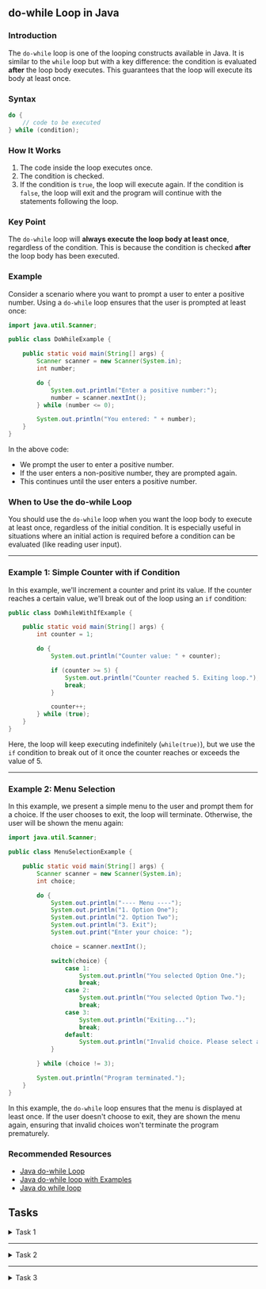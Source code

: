 ## **do-while Loop in Java**

### **Introduction**
The `do-while` loop is one of the looping constructs available in Java. It is similar to the `while` loop but with a key difference: the condition is evaluated **after** the loop body executes. This guarantees that the loop will execute its body at least once.

### **Syntax**
```java
do {
    // code to be executed
} while (condition);
```

### **How It Works**
1. The code inside the loop executes once.
2. The condition is checked.
3. If the condition is `true`, the loop will execute again. If the condition is `false`, the loop will exit and the program will continue with the statements following the loop.

### **Key Point**
The `do-while` loop will **always execute the loop body at least once**, regardless of the condition. This is because the condition is checked **after** the loop body has been executed.

### **Example**
Consider a scenario where you want to prompt a user to enter a positive number. Using a `do-while` loop ensures that the user is prompted at least once:

```java
import java.util.Scanner;

public class DoWhileExample {

    public static void main(String[] args) {
        Scanner scanner = new Scanner(System.in);
        int number;

        do {
            System.out.println("Enter a positive number:");
            number = scanner.nextInt();
        } while (number <= 0);

        System.out.println("You entered: " + number);
    }
}
```

In the above code:

- We prompt the user to enter a positive number.
- If the user enters a non-positive number, they are prompted again.
- This continues until the user enters a positive number.

### **When to Use the do-while Loop**
You should use the `do-while` loop when you want the loop body to execute at least once, regardless of the initial condition. It is especially useful in situations where an initial action is required before a condition can be evaluated (like reading user input).

---

### **Example 1: Simple Counter with if Condition**

In this example, we'll increment a counter and print its value. If the counter reaches a certain value, we'll break out of the loop using an `if` condition:

```java
public class DoWhileWithIfExample {

    public static void main(String[] args) {
        int counter = 1;

        do {
            System.out.println("Counter value: " + counter);

            if (counter >= 5) {
                System.out.println("Counter reached 5. Exiting loop.");
                break;
            }

            counter++;
        } while (true);
    }
}
```

Here, the loop will keep executing indefinitely (`while(true)`), but we use the `if` condition to break out of it once the counter reaches or exceeds the value of 5.

---

### **Example 2: Menu Selection**

In this example, we present a simple menu to the user and prompt them for a choice. If the user chooses to exit, the loop will terminate. Otherwise, the user will be shown the menu again:

```java
import java.util.Scanner;

public class MenuSelectionExample {

    public static void main(String[] args) {
        Scanner scanner = new Scanner(System.in);
        int choice;

        do {
            System.out.println("---- Menu ----");
            System.out.println("1. Option One");
            System.out.println("2. Option Two");
            System.out.println("3. Exit");
            System.out.print("Enter your choice: ");

            choice = scanner.nextInt();

            switch(choice) {
                case 1:
                    System.out.println("You selected Option One.");
                    break;
                case 2:
                    System.out.println("You selected Option Two.");
                    break;
                case 3:
                    System.out.println("Exiting...");
                    break;
                default:
                    System.out.println("Invalid choice. Please select again.");
            }

        } while (choice != 3);

        System.out.println("Program terminated.");
    }
}
```

In this example, the `do-while` loop ensures that the menu is displayed at least once. If the user doesn't choose to exit, they are shown the menu again, ensuring that invalid choices won't terminate the program prematurely.

### Recommended Resources
- [Java do-while Loop](https://www.javatpoint.com/java-do-while-loop)
- [Java do-while loop with Examples](https://www.geeksforgeeks.org/java-do-while-loop-with-examples)
- [Java do while loop](https://www.digitalocean.com/community/tutorials/java-do-while-loop)

## Tasks

<details>
  <summary>Task 1</summary>
<pre style="background-color: #333; color: lime; padding: 10px; border-radius: 5px;">

# **Temperature Converter**
## **Description:**
Write a Java program that converts temperatures between Fahrenheit and Celsius using a `do-while` loop. The formulas to convert between the two are:
- Fahrenheit to Celsius: \( C = (F - 32) \times \frac{5}{9} \)
- Celsius to Fahrenheit: \( F = C \times \frac{9}{5} + 32 \)

The user should be able to choose the conversion direction (from Fahrenheit to Celsius or from Celsius to Fahrenheit) and then input the temperature value. The program should then display the converted temperature. The user should be prompted to make conversions as many times as they want until they decide to exit.

### _Inputs & Outputs:_
#### _Sample Input 1:_
Choose conversion direction (FtoC/CtoF): FtoC  
Enter the temperature in Fahrenheit: 98.6
#### _Sample Output 1:_
The temperature in Celsius is 37.00°C.

#### _Sample Input 2:_
Choose conversion direction (FtoC/CtoF): CtoF  
Enter the temperature in Celsius: 100
#### _Sample Output 2:_
The temperature in Fahrenheit is 212.00°F.
</pre>
</details>

---

<details>
  <summary>Task 2</summary>
<pre style="background-color: #333; color: lime; padding: 10px; border-radius: 5px;">

# **Password Validator**
## **Description:**
Write a Java program that prompts users to enter a password using a `do-while` loop.
The password should have at least 8 characters, one uppercase letter, one lowercase letter, and one number.
If the password doesn't meet these criteria, inform the user about the shortcomings and prompt them again.
Continue this process until the user enters a valid password.
### _Input:_
password123
### _Output:_
Password should contain at least one uppercase letter.
### _Input:_
Password
### _Output:_
Password should contain at least one number.
### _Input:_
Password123
### _Output:_
Password accepted.
</pre>
</details>

---

<details>
  <summary>Task 3</summary>
<pre style="background-color: #333; color: lime; padding: 10px; border-radius: 5px;">

# **Number Summation**
## **Description:**
Using a `do-while` loop, create a Java program that prompts the user to enter numbers continuously. The program should sum all the numbers entered by the user. The process should continue until the user enters a negative number. Once a negative number is entered, the program should display the sum of all previously entered numbers (excluding the negative number) and then terminate.

Remember: The loop should ensure that the user is prompted at least once.

### _Inputs & Outputs:_
#### _Sample Input 1:_
Enter a number: 5  
Enter a number: 6  
Enter a number: 7  
Enter a number: -1
#### _Sample Output 1:_
The sum of the numbers is 18.

#### _Sample Input 2:_
Enter a number: 10  
Enter a number: -5
#### _Sample Output 2:_
The sum of the numbers is 10.
</pre>
</details>
